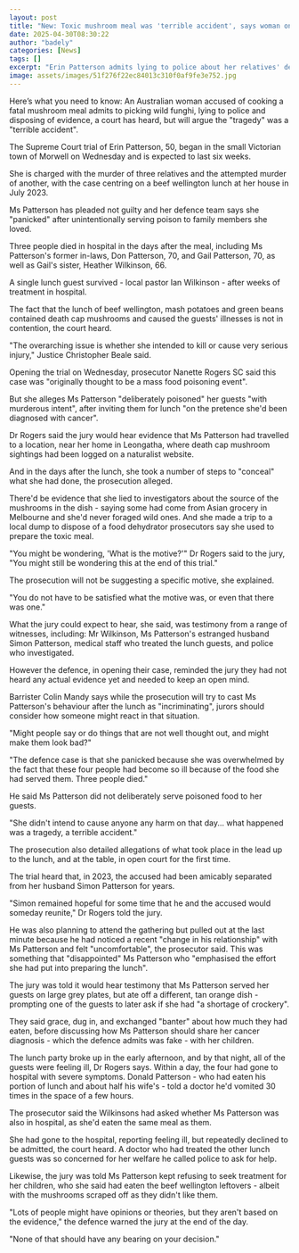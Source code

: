 ```yaml
---
layout: post
title: "New: Toxic mushroom meal was 'terrible accident', says woman on trial for murder"
date: 2025-04-30T08:30:22
author: "badely"
categories: [News]
tags: []
excerpt: "Erin Patterson admits lying to police about her relatives' deaths, but will argue they were a 'terrible accident'."
image: assets/images/51f276f22ec84013c310f0af9fe3e752.jpg
---
```


Here’s what you need to know: An Australian woman accused of cooking a fatal mushroom meal admits to picking wild funghi, lying to police and disposing of evidence, a court has heard, but will argue the "tragedy" was a "terrible accident".

The Supreme Court trial of Erin Patterson, 50, began in the small Victorian town of Morwell on Wednesday and is expected to last six weeks.

She is charged with the murder of three relatives and the attempted murder of another, with the case centring on a beef wellington lunch at her house in July 2023.

Ms Patterson has pleaded not guilty and her defence team says she "panicked" after unintentionally serving poison to family members she loved.

Three people died in hospital in the days after the meal, including Ms Patterson's former in-laws, Don Patterson, 70, and Gail Patterson, 70, as well as Gail's sister, Heather Wilkinson, 66.

A single lunch guest survived - local pastor Ian Wilkinson - after weeks of treatment in hospital.

The fact that the lunch of beef wellington, mash potatoes and green beans contained death cap mushrooms and caused the guests' illnesses is not in contention, the court heard.

"The overarching issue is whether she intended to kill or cause very serious injury," Justice Christopher Beale said.

Opening the trial on Wednesday, prosecutor Nanette Rogers SC said this case was "originally thought to be a mass food poisoning event".

But she alleges Ms Patterson "deliberately poisoned" her guests "with murderous intent", after inviting them for lunch "on the pretence she'd been diagnosed with cancer".

Dr Rogers said the jury would hear evidence that Ms Patterson had travelled to a location, near her home in Leongatha, where death cap mushroom sightings had been logged on a naturalist website.

And in the days after the lunch, she took a number of steps to "conceal" what she had done, the prosecution alleged.

There'd be evidence that she lied to investigators about the source of the mushrooms in the dish - saying some had come from Asian grocery in Melbourne and she'd never foraged wild ones. And she made a trip to a local dump to dispose of a food dehydrator prosecutors say she used to prepare the toxic meal.

"You might be wondering, 'What is the motive?'" Dr Rogers said to the jury, "You might still be wondering this at the end of this trial."

The prosecution will not be suggesting a specific motive, she explained.

"You do not have to be satisfied what the motive was, or even that there was one."

What the jury could expect to hear, she said, was testimony from a range of witnesses, including: Mr Wilkinson, Ms Patterson's estranged husband Simon Patterson, medical staff who treated the lunch guests, and police who investigated.

However the defence, in opening their case, reminded the jury they had not heard any actual evidence yet and needed to keep an open mind.

Barrister Colin Mandy says while the prosecution will try to cast Ms Patterson's behaviour after the lunch as "incriminating", jurors should consider how someone might react in that situation.

"Might people say or do things that are not well thought out, and might make them look bad?"

"The defence case is that she panicked because she was overwhelmed by the fact that these four people had become so ill because of the food she had served them. Three people died."

He said Ms Patterson did not deliberately serve poisoned food to her guests.

"She didn't intend to cause anyone any harm on that day... what happened was a tragedy, a terrible accident."

The prosecution also detailed allegations of what took place in the lead up to the lunch, and at the table, in open court for the first time.

The trial heard that, in 2023, the accused had been amicably separated from her husband Simon Patterson for years.

"Simon remained hopeful for some time that he and the accused would someday reunite," Dr Rogers told the jury.

He was also planning to attend the gathering but pulled out at the last minute because he had noticed a recent "change in his relationship" with Ms Patterson and felt "uncomfortable", the prosecutor said. This was something that "disappointed" Ms Patterson who "emphasised the effort she had put into preparing the lunch".

The jury was told it would hear testimony that Ms Patterson served her guests on large grey plates, but ate off a different, tan orange dish - prompting one of the guests to later ask if she had "a shortage of crockery".

They said grace, dug in, and exchanged "banter" about how much they had eaten, before discussing how Ms Patterson should share her cancer diagnosis - which the defence admits was fake - with her children.

The lunch party broke up in the early afternoon, and by that night, all of the guests were feeling ill, Dr Rogers says. Within a day, the four had gone to hospital with severe symptoms. Donald Patterson - who had eaten his portion of lunch and about half his wife's - told a doctor he'd vomited 30 times in the space of a few hours.

The prosecutor said the Wilkinsons had asked whether Ms Patterson was also in hospital, as she'd eaten the same meal as them.

She had gone to the hospital, reporting feeling ill, but repeatedly declined to be admitted, the court heard. A doctor who had treated the other lunch guests was so concerned for her welfare he called police to ask for help.

Likewise, the jury was told Ms Patterson kept refusing to seek treatment for her children, who she said had eaten the beef wellington leftovers - albeit with the mushrooms scraped off as they didn't like them.

"Lots of people might have opinions or theories, but they aren't based on the evidence," the defence warned the jury at the end of the day.

"None of that should have any bearing on your decision."

